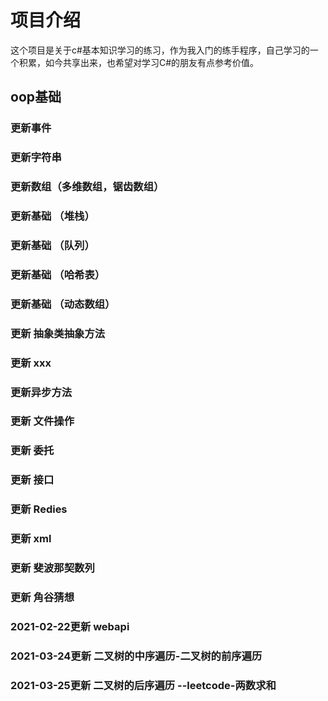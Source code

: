 # 项目介绍
这个项目是关于c#基本知识学习的练习，作为我入门的练手程序，自己学习的一个积累，如今共享出来，也希望对学习C#的朋友有点参考价值。


## oop基础



### 更新事件
### 更新字符串
### 更新数组（多维数组，锯齿数组）
### 更新基础 （堆栈）
### 更新基础 （队列）
### 更新基础  （哈希表）
### 更新基础  （动态数组）
### 更新 抽象类抽象方法
### 更新 xxx
### 更新异步方法
### 更新 文件操作
### 更新 委托
### 更新 接口
### 更新 Redies
### 更新 xml
### 更新 斐波那契数列
### 更新 角谷猜想
### 2021-02-22更新 webapi
### 2021-03-24更新 二叉树的中序遍历-二叉树的前序遍历
### 2021-03-25更新 二叉树的后序遍历 --leetcode-两数求和




